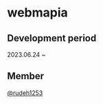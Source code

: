 # webmapia

## Development period
2023.06.24 ~

## Member
[@rudeh1253](https://github.com/rudeh1253)
